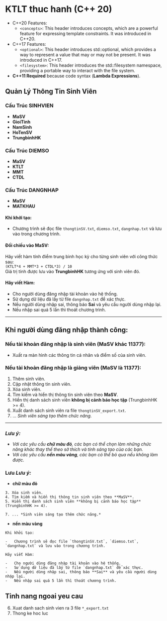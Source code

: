 # KTLT thuc hanh (C++ 20)

-   C++20 Features:
    -   `<concepts>`: This header introduces concepts, which are a powerful feature for expressing template constraints. It was introduced in C++20.
-   C++17 Features:
    -   `<optional>`: This header introduces std::optional, which provides a way to represent a value that may or may not be present. It was introduced in C++17.
    -   `<filesystem>`: This header introduces the std::filesystem namespace, providing a portable way to interact with the file system.
-   **C++11 Required** because code syntax (**Lambda Expressions**).

## Quản Lý Thông Tin Sinh Viên

### Cấu Trúc SINHVIEN

-   **MaSV**
-   **GioiTinh**
-   **NamSinh**
-   **HoTenSV**
-   **TrungbinhHK**

### Cấu Trúc DIEMSO

-   **MaSV**
-   **KTLT**
-   **MMT**
-   **CTDL**

### Cấu Trúc DANGNHAP

-   **MaSV**
-   **MATKHAU**

#### Khi khởi tạo:

-   Chương trình sẽ đọc file `thongtinSV.txt`, `diemso.txt`, `dangnhap.txt` và lưu vào trong chương trình.

#### Đối chiếu vào MaSV:

Hãy viết hàm tính điểm trung bình học kỳ cho từng sinh viên với công thức sau:  
`(KTLT*4 + MMT*3 + CTDL*3) / 10`  
Giá trị tính được lưu vào **TrungbinhHK** tương ứng với sinh viên đó.

#### Hãy viết Hàm:

-   Cho người dùng đăng nhập tài khoản vào hệ thống.
-   Sử dụng dữ liệu đã lấy từ file `dangnhap.txt` để xác thực.
-   Nếu người dùng nhập sai, thông báo **Sai** và yêu cầu người dùng nhập lại.
-   Nếu nhập sai quá 5 lần thì thoát chương trình.

---

## Khi người dùng đăng nhập thành công:

### Nếu tài khoản đăng nhập là **sinh viên** (MaSV khác 11377):

-   Xuất ra màn hình các thông tin cá nhân và điểm số của sinh viên.

### Nếu tài khoản đăng nhập là **giảng viên** (MaSV là 11377):

1. Thêm sinh viên.
2. Cập nhật thông tin sinh viên.
3. Xóa sinh viên.
4. Tìm kiếm và hiển thị thông tin sinh viên theo **MaSV**.
5. Hiển thị danh sách sinh viên **không bị cảnh báo học tập** (TrungbinhHK >= 4).
6. Xuất danh sách sinh viên ra file `thongtinSV_export.txt`.
7. ... _Sinh viên sáng tạo thêm chức năng._

---

### **_Lưu ý:_**

-   _Với các yêu cầu **chữ màu đỏ**, các bạn có thể chọn làm những chức năng khác thay thế theo sở thích và tính sáng tạo của các bạn._
-   _Với các yêu cầu **nền màu vàng**, các bạn có thể bỏ qua nếu không làm được._

### Lưu **_Lưu ý:_**

-   **chữ màu đỏ**

```
3. Xóa sinh viên.
4. Tìm kiếm và hiển thị thông tin sinh viên theo **MaSV**.
5. Hiển thị danh sách sinh viên **không bị cảnh báo học tập** (TrungbinhHK >= 4).
```

```
7. ... *Sinh viên sáng tạo thêm chức năng.*
```

-   **nền màu vàng**

```
Khi khởi tạo:

-   Chương trình sẽ đọc file `thongtinSV.txt`, `diemso.txt`, `dangnhap.txt` và lưu vào trong chương trình.
```

```
Hãy viết Hàm:

-   Cho người dùng đăng nhập tài khoản vào hệ thống.
-   Sử dụng dữ liệu đã lấy từ file `dangnhap.txt` để xác thực.
-   Nếu người dùng nhập sai, thông báo **Sai** và yêu cầu người dùng nhập lại.
-   Nếu nhập sai quá 5 lần thì thoát chương trình.
```

## Tinh nang ngoai yeu cau

6. Xuat danh sach sinh vien ra 3 file `*_export.txt`
7. Thong ke hoc luc
